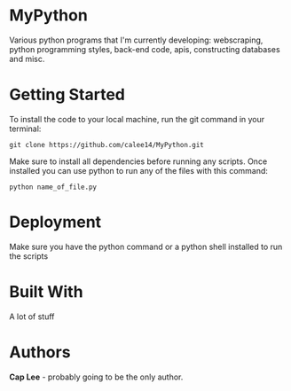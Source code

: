# MyPython
Various python programs that I'm currently developing: webscraping, python programming styles, back-end code, apis, constructing databases and misc.

# Getting Started
To install the code to your local machine, run the git command in your terminal:
```
git clone https://github.com/calee14/MyPython.git
```
Make sure to install all dependencies before running any scripts. Once installed you can use python to run any of the files with this command:
```
python name_of_file.py
```
# Deployment
Make sure you have the python command or a python shell installed to run the scripts

# Built With
A lot of stuff

# Authors
**Cap Lee** - probably going to be the only author.
